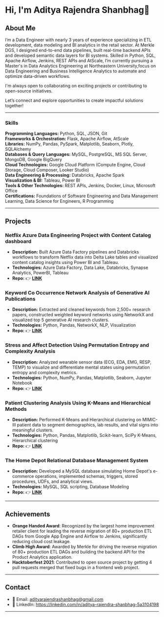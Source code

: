 # Hi, I'm Aditya Rajendra Shanbhag👋

## About Me

I’m a Data Engineer with nearly 3 years of experience specializing in ETL development, data modeling and BI analytics in the retail sector. At Merkle DGS, I designed end-to-end data pipelines, built real-time backend APIs and developed semantic data layers for BI systems. Skilled in Python, SQL, Apache Airflow, Jenkins, REST APIs and AtScale, I’m currently pursuing a Master's in Data Analytics Engineering at Northeastern University,focus on Data Engineering and Business Intelligence Analytics to automate and optimize data-driven workflows.

I'm always open to collaborating on exciting projects or contributing to open-source initiatives.

Let’s connect and explore opportunities to create impactful solutions together!

---

### Skills
**Programming Languages:** Python, SQL, JSON, Git  
**Frameworks & Orchestration:** Flask, Apache Airflow, AtScale  
**Libraries:** NumPy, Pandas, PySpark, Matplotlib, Seaborn, Plotly, SQLAlchemy  
**Databases & Query Languages:** MySQL, PostgreSQL, MS SQL Server, MongoDB, Google BigQuery  
**Cloud Technologies:** Google Cloud Platform (Compute Engine, Cloud Storage, Cloud Composer, Looker Studio)  
**Data Engineering & Processing:** Databricks, Apache Spark  
**Visualization & BI:** Tableau, Power BI  
**Tools & Other Technologies:** REST APIs, Jenkins, Docker, Linux, Microsoft Office  
**Certifications:** Foundations of Software Engineering and Data Management Learning, Data Science for Engineers, R Programming
 
---

## Projects

### Netflix Azure Data Engineering Project with Content Catalog dashboard
- **Description:** Built Azure Data Factory pipelines and Databricks workflows to transform Netflix data into Delta Lake tables and visualized content catalog insights using Power BI and Tableau. <br>
- **Technologies:**  Azure Data Factory, Data Lake, Databricks, Synapse Analytics, PowerBI, Tableau  <br>
- **Repo:** 👉 [**LINK**](https://github.com/adityarajendrashanbhag/Netfix-Azure-data-engineering-project-with-PowerBI-dashboard)

### Keyword Co Occurrence Network Analysis of Generative AI Publications
- **Description:** Extracted and cleaned keywords from 2,500+ research papers, constructed weighted keyword networks using NetworkX and visualized top 5 generative AI research clusters. <br>
- **Technologies:**  Python, Pandas, NetworkX, NLP, Visualization  <br>
- **Repo:** 👉 [**LINK**](https://github.com/adityarajendrashanbhag/keyword_co_occurance_network_analysis)

### Stress and Affect Detection Using Permutation Entropy and Complexity Analysis
- **Description:** Analyzed wearable sensor data (ECG, EDA, EMG, RESP, TEMP) to visualize and differentiate mental states using permutation entropy and complexity metrics. <br>
- **Technologies:** Python, NumPy, Pandas, Matplotlib, Seaborn, Jupyter Notebook   <br>
- **Repo:** 👉 [**LINK**](https://github.com/adityarajendrashanbhag/stress_and_affect_detection)

### Patient Clustering Analysis Using K-Means and Hierarchical Methods
- **Description:** Performed K-Means and Hierarchical clustering on MIMIC-III patient data to segment demographics, lab results, and vital signs into meaningful clusters. <br>
- **Technologies:**  Python, Pandas, Matplotlib, Scikit-learn, SciPy K-Means, Hierarchical clustering  <br>
- **Repo:** 👉 [**LINK**](https://github.com/adityarajendrashanbhag/MIMIC3_cluster_analysis)

### The Home Depot Relational Database Management System
- **Description:** Developed a MySQL database simulating Home Depot's e-commerce operations, implemented schemas, triggers, stored procedures, UDFs, and analytical views.  <br>
- **Technologies:** MySQL, SQL scripting, Database Modeling  <br>
- **Repo:** 👉 [**LINK**](https://github.com/adityarajendrashanbhag/The_Home_Depot_RDBMS_Project)

---

## Achievements
- **Orange Handed Award**: Recognized by the largest home improvement retailer client for leading the reverse migration of 80+ production ETL DAGs from Google App Engine and Airflow to Jenkins, significantly reducing cloud cost leakage.
- **Climb High Award**: Awarded by Merkle for driving the reverse migration of 80+ production ETL DAGs and building the backend API for the Product Analytics application.
- **Hacktoberfest 2021**: Contributed to open source project by getting 4 pull requests merged that fixed bugs in a frontend web project.

---

## Contact
- 📧 Email: adityarajendrashanbhag@gmail.com
- 💼 LinkedIn: https://linkedin.com/in/aditya-rajendra-shanbhag-5a3104198
---
